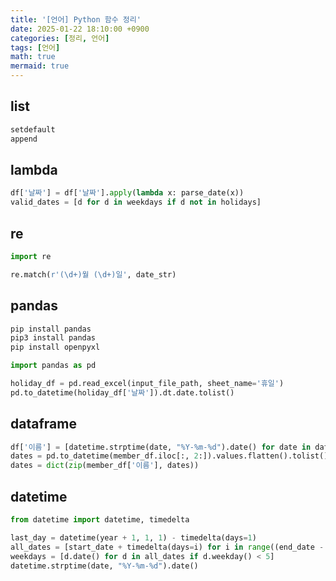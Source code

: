 ```yaml
---
title: '[언어] Python 함수 정리'
date: 2025-01-22 18:10:00 +0900
categories: [정리, 언어]
tags: [언어]
math: true
mermaid: true
---
```


## list
```python
setdefault
append
```

## lambda
```python
df['날짜'] = df['날짜'].apply(lambda x: parse_date(x))
valid_dates = [d for d in weekdays if d not in holidays]
```
## re
```python
import re

re.match(r'(\d+)월 (\d+)일', date_str)
```

## pandas
```bash
pip install pandas
pip3 install pandas
pip install openpyxl
```
```python
import pandas as pd

holiday_df = pd.read_excel(input_file_path, sheet_name='휴일')
pd.to_datetime(holiday_df['날짜']).dt.date.tolist()
```

## dataframe
```python
df['이름'] = [datetime.strptime(date, "%Y-%m-%d").date() for date in dates]
dates = pd.to_datetime(member_df.iloc[:, 2:]).values.flatten().tolist()
dates = dict(zip(member_df['이름'], dates))
```

## datetime
```python
from datetime import datetime, timedelta

last_day = datetime(year + 1, 1, 1) - timedelta(days=1)
all_dates = [start_date + timedelta(days=i) for i in range((end_date - start_date).days + 1)]
weekdays = [d.date() for d in all_dates if d.weekday() < 5]
datetime.strptime(date, "%Y-%m-%d").date()
```